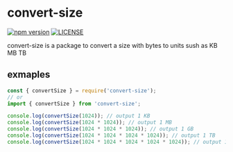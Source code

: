 # convert-size
[![npm version](https://img.shields.io/static/v1.svg?label=npm%20version&message=1.0.0&color=green)](https://www.npmjs.com/package/convert-size)
[![LICENSE](https://img.shields.io/static/v1.svg?label=LICENSE&message=MIT&color=green)](https://github.com/AliBasicCoder/convertSize/blob/master/LICENSE)


convert-size is a package to convert a size with bytes to 
units sush as KB MB TB

## exmaples
```js
const { convertSize } = require('convert-size');
// or
import { convertSize } from 'convert-size';

console.log(convertSize(1024)); // output 1 KB
console.log(convertSize(1024 * 1024)); // output 1 MB
console.log(convertSize(1024 * 1024 * 1024)); // output 1 GB
console.log(convertSize(1024 * 1024 * 1024 * 1024)); // output 1 TB
console.log(convertSize(1024 * 1024 * 1024 * 1024 * 1024)); // output 1 PB

```